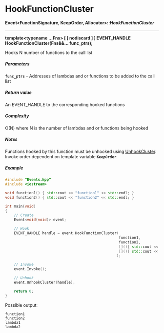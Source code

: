 # HookFunctionCluster
#### Event<FunctionSignature, KeepOrder, Allocator>::___HookFunctionCluster___

-----

__template<typename ...Fns>
  [ [ nodiscard \] \] EVENT_HANDLE HookFunctionCluster(Fns&&... func_ptrs);__

Hooks N number of functions to the call list

##### Parameters
__`func_ptrs`__ - Addresses of lambdas and or functions to be added to the call list

##### Return value
An EVENT_HANDLE to the corresponding hooked functions

##### Complexity
O(N) where N is the number of lambdas and or functions being hooked

##### Notes
Functions hooked by this function must be unhooked using [UnhookCluster](https://github.com/BeOurQuest/Events/wiki/UnhookCluster).  
Invoke order dependent on template variable __`KeepOrder`__.

##### Example
```c++
#include "Events.hpp"
#include <iostream>

void function1() { std::cout << "function1" << std::endl; }
void function2() { std::cout << "function2" << std::endl; }

int main(void)
{
    // Create
    Event<void(void)> event;

    // Hook
    EVENT_HANDLE handle = event.HookFunctionCluster(
                                                    function1, 
                                                    function2, 
                                                    [](){ std::cout << "lambda1" << std::endl; }, 
                                                    [](){ std::cout << "lambda2" << std::endl; }
                                                   );

    // Invoke
    event.Invoke();

    // Unhook
    event.UnhookCluster(handle);

    return 0;
}
```

Possible output:

```c++17
function1
function2
lambda1
lambda2
```